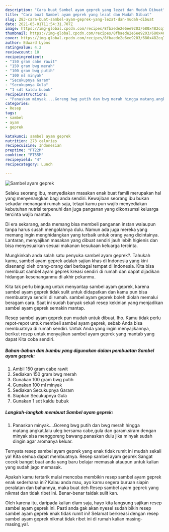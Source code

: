 ```yaml
---
description: "Cara buat Sambel ayam geprek yang lezat dan Mudah Dibuat"
title: "Cara buat Sambel ayam geprek yang lezat dan Mudah Dibuat"
slug: 283-cara-buat-sambel-ayam-geprek-yang-lezat-dan-mudah-dibuat
date: 2021-05-01T11:54:31.707Z
image: https://img-global.cpcdn.com/recipes/8fbaede2e6ee9203/680x482cq70/sambel-ayam-geprek-foto-resep-utama.jpg
thumbnail: https://img-global.cpcdn.com/recipes/8fbaede2e6ee9203/680x482cq70/sambel-ayam-geprek-foto-resep-utama.jpg
cover: https://img-global.cpcdn.com/recipes/8fbaede2e6ee9203/680x482cq70/sambel-ayam-geprek-foto-resep-utama.jpg
author: Edward Lyons
ratingvalue: 4.2
reviewcount: 10
recipeingredient:
- "150 gram cabe rawit"
- "150 gram bwg merah"
- "100 gram bwg putih"
- "100 ml minyak"
- "Secukupnya Garam"
- "Secukupnya Gula"
- "1 sdt kaldu bubuk"
recipeinstructions:
- "Panaskan minyak....Goreng bwg putih dan bwg merah hingga matang.angkat.lalu uleg bersama cabe,gula dan garam.siram dengan minyak sisa menggoreng bawang.panaskan dulu jika minyak sudah dingin agar aromanya keluar."
categories:
- Resep
tags:
- sambel
- ayam
- geprek

katakunci: sambel ayam geprek 
nutrition: 273 calories
recipecuisine: Indonesian
preptime: "PT22M"
cooktime: "PT55M"
recipeyield: "4"
recipecategory: Lunch

---
```



![Sambel ayam geprek](https://img-global.cpcdn.com/recipes/8fbaede2e6ee9203/680x482cq70/sambel-ayam-geprek-foto-resep-utama.jpg)

Selaku seorang ibu, menyediakan masakan enak buat famili merupakan hal yang menyenangkan bagi anda sendiri. Kewajiban seorang ibu bukan sekadar menangani rumah saja, tetapi kamu pun wajib menyediakan kebutuhan nutrisi terpenuhi dan juga panganan yang dikonsumsi keluarga tercinta wajib mantab.

Di era  sekarang, anda memang bisa membeli panganan instan walaupun tanpa harus susah mengolahnya dulu. Namun ada juga mereka yang memang ingin menghidangkan yang terbaik untuk orang yang dicintainya. Lantaran, menyajikan masakan yang dibuat sendiri jauh lebih higienis dan bisa menyesuaikan sesuai makanan kesukaan keluarga tercinta. 



Mungkinkah anda salah satu penyuka sambel ayam geprek?. Tahukah kamu, sambel ayam geprek adalah sajian khas di Indonesia yang kini disenangi oleh orang-orang dari berbagai tempat di Indonesia. Kita bisa membuat sambel ayam geprek kreasi sendiri di rumah dan dapat dijadikan hidangan kesenanganmu di akhir pekanmu.

Kita tak perlu bingung untuk menyantap sambel ayam geprek, karena sambel ayam geprek tidak sulit untuk didapatkan dan kamu pun bisa membuatnya sendiri di rumah. sambel ayam geprek boleh diolah memalui beragam cara. Saat ini sudah banyak sekali resep kekinian yang menjadikan sambel ayam geprek semakin mantap.

Resep sambel ayam geprek pun mudah untuk dibuat, lho. Kamu tidak perlu repot-repot untuk membeli sambel ayam geprek, sebab Anda bisa membuatnya di rumah sendiri. Untuk Anda yang ingin menyajikannya, berikut resep untuk menyajikan sambel ayam geprek yang mantab yang dapat Kita coba sendiri.

<!--inarticleads1-->

##### Bahan-bahan dan bumbu yang digunakan dalam pembuatan Sambel ayam geprek:

1. Ambil 150 gram cabe rawit
1. Sediakan 150 gram bwg merah
1. Gunakan 100 gram bwg putih
1. Gunakan 100 ml minyak
1. Sediakan Secukupnya Garam
1. Siapkan Secukupnya Gula
1. Gunakan 1 sdt kaldu bubuk




<!--inarticleads2-->

##### Langkah-langkah membuat Sambel ayam geprek:

1. Panaskan minyak....Goreng bwg putih dan bwg merah hingga matang.angkat.lalu uleg bersama cabe,gula dan garam.siram dengan minyak sisa menggoreng bawang.panaskan dulu jika minyak sudah dingin agar aromanya keluar.




Ternyata resep sambel ayam geprek yang enak tidak rumit ini mudah sekali ya! Kita semua dapat membuatnya. Resep sambel ayam geprek Sangat cocok banget buat anda yang baru belajar memasak ataupun untuk kalian yang sudah jago memasak.

Apakah kamu tertarik mulai mencoba membikin resep sambel ayam geprek enak sederhana ini? Kalau anda mau, ayo kamu segera buruan siapin peralatan dan bahannya, maka buat deh Resep sambel ayam geprek yang nikmat dan tidak ribet ini. Benar-benar taidak sulit kan. 

Oleh karena itu, daripada kalian diam saja, hayo kita langsung sajikan resep sambel ayam geprek ini. Pasti anda gak akan nyesel sudah bikin resep sambel ayam geprek enak tidak rumit ini! Selamat berkreasi dengan resep sambel ayam geprek nikmat tidak ribet ini di rumah kalian masing-masing,ya!.

